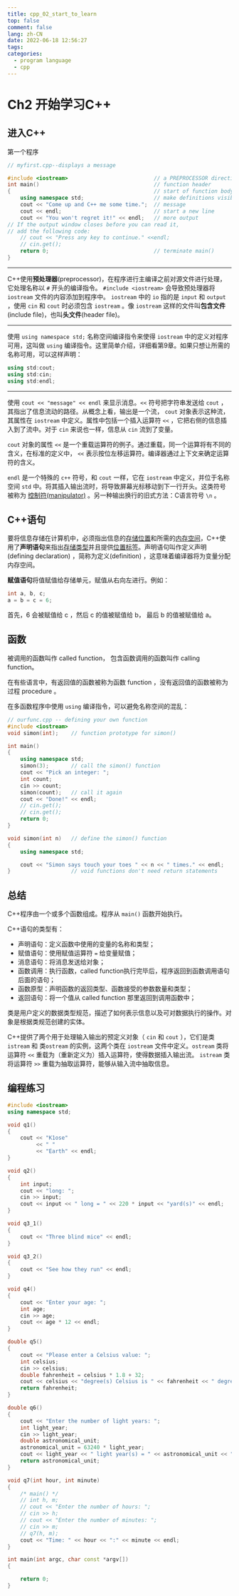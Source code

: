 ```yaml
---
title: cpp_02_start_to_learn
top: false
comment: false
lang: zh-CN
date: 2022-06-18 12:56:27
tags:
categories:
  - program language
  - cpp
---
```


# Ch2 开始学习C++

## 进入C++

第一个程序

```cpp
// myfirst.cpp--displays a message

#include <iostream>                           // a PREPROCESSOR directive
int main()                                    // function header
{                                             // start of function body
    using namespace std;                      // make definitions visible
    cout << "Come up and C++ me some time.";  // message
    cout << endl;                             // start a new line
    cout << "You won't regret it!" << endl;   // more output
// If the output window closes before you can read it,
// add the following code:
    // cout << "Press any key to continue." <<endl;
	// cin.get();                                                   
    return 0;                                 // terminate main()
}  
```

----

C++使用**预处理器**(preprocessor)，在程序进行主编译之前对源文件进行处理，它处理名称以 `#` 开头的编译指令。 `#include <iostream>` 会导致预处理器将 `iostream` 文件的内容添加到程序中。 `iostream` 中的 `io` 指的是 `input` 和 `output` ，使用 `cin` 和 `cout` 时必须包含 `iostream` 。像 `iostream` 这样的文件叫**包含文件**(include file)，也叫**头文件**(header file)。

-----

使用 `using namespace std;` 名称空间编译指令来使得 `iostream` 中的定义对程序可用，这叫做 `using` 编译指令。这里简单介绍，详细看第9章。如果只想让所需的名称可用，可以这样声明：

```c++
using std:cout;
using std:cin;
using std:endl;
```

----

使用 `cout << "message" << endl` 来显示消息。`<<` 符号把字符串发送给 `cout` ，其指出了信息流动的路径。从概念上看，输出是一个流， `cout` 对象表示这种流，其属性在 `iostream` 中定义。属性中包括一个插入运算符 `<<` ，它把右侧的信息插入到了流中。对于 `cin` 来说也一样，信息从 `cin` 流到了变量。

`cout` 对象的属性 `<<` 是一个重载运算符的例子。通过重载，同一个运算将有不同的含义，在标准的定义中， `<<` 表示按位左移运算符。编译器通过上下文来确定运算符的含义。

`endl` 是一个特殊的 `c++` 符号，和 `cout` 一样，它在 `iostream` 中定义，并位于名称空间 `std` 中。将其插入输出流时，将导致屏幕光标移动到下一行开头。这类符号被称为 <u>控制符(manipulator)</u> 。另一种输出换行的旧式方法：C语言符号 `\n` 。

## C++语句

要将信息存储在计算机中，必须指出信息的<u>存储位置</u>和所需的<u>内存空间</u>，C++使用了**声明语句**来指出<u>存储类型</u>并且提供<u>位置标签</u>。声明语句叫作定义声明(defining declaration) ，简称为定义(definition) ，这意味着编译器将为变量分配内存空间。

**赋值语句**将值赋值给存储单元，赋值从右向左进行。例如：

```cpp
int a, b, c;
a = b = c = 6;
```

首先，6 会被赋值给 c ，然后 c 的值被赋值给 b， 最后 b 的值被赋值给 a。

## 函数

被调用的函数叫作 called function， 包含函数调用的函数叫作 calling function。

在有些语言中，有返回值的函数被称为函数 function ，没有返回值的函数被称为过程 procedure 。 

在多函数程序中使用 `using` 编译指令，可以避免名称空间的混乱：

```cpp
// ourfunc.cpp -- defining your own function
#include <iostream>
void simon(int);    // function prototype for simon()

int main()
{
    using namespace std;
    simon(3);       // call the simon() function
    cout << "Pick an integer: ";
    int count;
    cin >> count;
    simon(count);   // call it again
    cout << "Done!" << endl;
	// cin.get();
    // cin.get();
    return 0;
}

void simon(int n)   // define the simon() function
{
    using namespace std;

    cout << "Simon says touch your toes " << n << " times." << endl;
}                   // void functions don't need return statements

```

## 总结

C++程序由一个或多个函数组成。程序从 `main()` 函数开始执行。

C++语句的类型有：

- 声明语句：定义函数中使用的变量的名称和类型；
- 赋值语句：使用赋值运算符 `=` 给变量赋值；
- 消息语句：将消息发送给对象；
- 函数调用：执行函数，called function执行完毕后，程序返回到函数调用语句后面的语句；
- 函数原型：声明函数的返回类型、函数接受的参数数量和类型；
- 返回语句：将一个值从 called function 那里返回到调用函数中；

类是用户定义的数据类型规范，描述了如何表示信息以及可对数据执行的操作。对象是根据类规范创建的实体。

C++提供了两个用于处理输入输出的预定义对象（ `cin` 和 `cout` ），它们是类 `istream` 和 类`ostream` 的实例，这两个类在 `iostream` 文件中定义。`ostream`  类将运算符 `<<` 重载为（重新定义为）插入运算符，使得数据插入输出流。 `istream` 类将运算符 `>>` 重载为抽取运算符，能够从输入流中抽取信息。

## 编程练习

```cpp
#include <iostream>
using namespace std;

void q1()
{
    cout << "K1ose"
         << " "
         << "Earth" << endl;
}

void q2()
{
    int input;
    cout << "long: ";
    cin >> input;
    cout << input << " long = " << 220 * input << "yard(s)" << endl;
}

void q3_1()
{
    cout << "Three blind mice" << endl;
}

void q3_2()
{
    cout << "See how they run" << endl;
}

void q4()
{
    cout << "Enter your age: ";
    int age;
    cin >> age;
    cout << age * 12 << endl;
}

double q5()
{
    cout << "Please enter a Celsius value: ";
    int celsius;
    cin >> celsius;
    double fahrenheit = celsius * 1.8 + 32;
    cout << celsius << "degree(s) Celsius is " << fahrenheit << " degree(s) Fahrenheit" << endl;
    return fahrenheit;
}

double q6()
{
    cout << "Enter the number of light years: ";
    int light_year;
    cin >> light_year;
    double astronomical_unit;
    astronomical_unit = 63240 * light_year;
    cout << light_year << " light year(s) = " << astronomical_unit << " astronomical unit(s)." << endl;
    return astronomical_unit;
}

void q7(int hour, int minute)
{
    /* main() */
    // int h, m;
    // cout << "Enter the number of hours: ";
    // cin >> h;
    // cout << "Enter the number of minutes: ";
    // cin >> m;
    // q7(h, m);
    cout << "Time: " << hour << ":" << minute << endl;
}

int main(int argc, char const *argv[])
{

    return 0;
}

```

